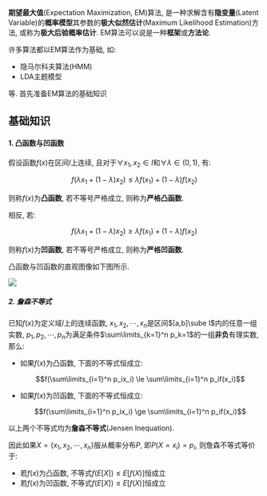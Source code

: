 **期望最大值**(Expectation Maximization, EM)算法, 是一种求解含有**隐变量**(Latent Variable)的**概率模型**其参数的**极大似然估计**(Maximum Likelihood Estimation)方法, 或称为**极大后验概率估计**. EM算法可以说是一种**框架**或**方法论**.

许多算法都以EM算法作为基础, 如:

- 隐马尔科夫算法(HMM)
- LDA主题模型

等. 首先准备EM算法的基础知识

## 基础知识

#### 1. 凸函数与凹函数

假设函数$f(x)$在区间$I$上连续, 且对于$\forall x_1,x_2 \in I$和$\forall \lambda \in (0, 1)$, 有:

$$f(\lambda x_1 + (1 - \lambda)x_2) \le \lambda f(x_1) + (1-\lambda)f(x_2)$$

则称$f(x)$为**凸函数**, 若不等号严格成立, 则称为**严格凸函数**.

相反, 若:

$$f(\lambda x_1 + (1 - \lambda)x_2) \ge \lambda f(x_1) + (1-\lambda)f(x_2)$$

则称$f(x)$为**凹函数**, 若不等号严格成立, 则称为**严格凹函数**.

凸函数与凹函数的直观图像如下图所示.

![](https://p1.ssl.qhmsg.com/t01c05a5333bff0fa5e.jpg)

##### 2. 詹森不等式

已知$f(x)$为定义域$I$上的连续函数, $x_1,x_2,\cdots,x_n$是区间$[a,b]\sube I$内的任意一组实数, $p_1,p_2,\cdots,p_n$为满足条件$\sum\limits_{k=1}^n p_k=1$的一组**非负**有理实数, 那么:

- 如果$f(x)$为凸函数, 下面的不等式恒成立:

  $$f(\sum\limits_{i=1}^n p_ix_i) \le \sum\limits_{i=1}^n p_if(x_i)$$

- 如果$f(x)$为凹函数, 下面的不等式恒成立:

  $$f(\sum\limits_{i=1}^n p_ix_i) \ge \sum\limits_{i=1}^n p_if(x_i)$$

以上两个不等式均为**詹森不等式**(Jensen Inequation).

因此如果$X=\{x_1,x_2,\cdots,x_n\}$服从概率分布$P$, 即$P(X=x_i)=p_i$, 则詹森不等式等价于:

- 若$f(x)$为凸函数, 不等式$f(E[X]) \le E[f(X)]$恒成立
- 若$f(x)$为凹函数, 不等式$f(E[X]) \le E[f(X)]$恒成立

